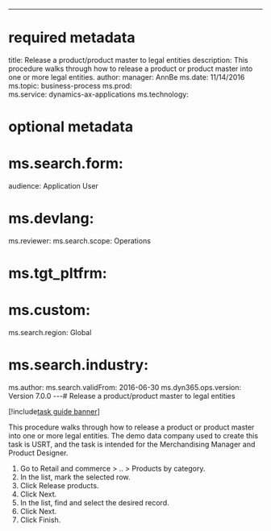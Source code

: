 --- 
# required metadata 
 
title: Release a product/product master to legal entities
description: This procedure walks through how to release a product or product master into one or more legal entities. 
author: 
manager: AnnBe 
ms.date: 11/14/2016
ms.topic: business-process 
ms.prod:  
ms.service: dynamics-ax-applications 
ms.technology:  
 
# optional metadata 
 
# ms.search.form:   
audience: Application User 
# ms.devlang:  
ms.reviewer: 
ms.search.scope: Operations 
# ms.tgt_pltfrm:  
# ms.custom:  
ms.search.region: Global
# ms.search.industry: 
ms.author: 
ms.search.validFrom: 2016-06-30 
ms.dyn365.ops.version: Version 7.0.0 
---# Release a product/product master to legal entities

[!include[task guide banner](../../includes/task-guide-banner.md)]

This procedure walks through how to release a product or product master into one or more legal entities. The demo data company used to create this task is USRT, and the task is intended for the Merchandising Manager and Product Designer.

1. Go to Retail and commerce > .. > Products by category.
2. In the list, mark the selected row.
3. Click Release products.
4. Click Next.
5. In the list, find and select the desired record.
6. Click Next.
7. Click Finish.

